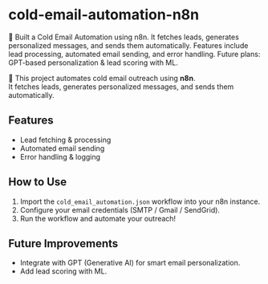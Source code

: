 # cold-email-automation-n8n
🚀 Built a Cold Email Automation using n8n. It fetches leads, generates personalized messages, and sends them automatically. Features include lead processing, automated email sending, and error handling. Future plans: GPT-based personalization &amp; lead scoring with ML.

🚀 This project automates cold email outreach using **n8n**.  
It fetches leads, generates personalized messages, and sends them automatically.  

## Features
- Lead fetching & processing  
- Automated email sending  
- Error handling & logging  

## How to Use
1. Import the `cold_email_automation.json` workflow into your n8n instance.  
2. Configure your email credentials (SMTP / Gmail / SendGrid).  
3. Run the workflow and automate your outreach!  

## Future Improvements
- Integrate with GPT (Generative AI) for smart email personalization.  
- Add lead scoring with ML.
